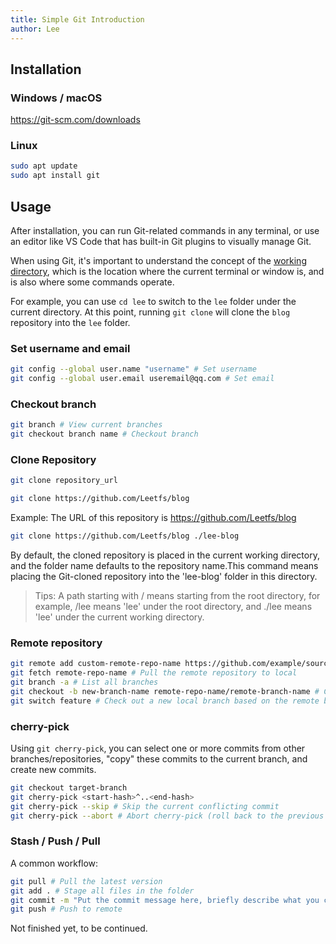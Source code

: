 ```yaml
---
title: Simple Git Introduction
author: Lee
---
```


## Installation

### Windows / macOS

<https://git-scm.com/downloads>

### Linux

```bash
sudo apt update
sudo apt install git
```

## Usage

After installation, you can run Git-related commands in any terminal, or use an editor like VS Code that has built-in Git plugins to visually manage Git.

When using Git, it's important to understand the concept of the [working directory](https://zh.wikipedia.org/wiki/%E5%B7%A5%E4%BD%9C%E7%9B%AE%E9%8C%84), which is the location where the current terminal or window is, and is also where some commands operate.

For example, you can use `cd lee` to switch to the `lee` folder under the current directory. At this point, running `git clone` will clone the `blog` repository into the `lee` folder.

### Set username and email

```bash
git config --global user.name "username" # Set username
git config --global user.email useremail@qq.com # Set email
```

### Checkout branch

```bash
git branch # View current branches
git checkout branch name # Checkout branch
```

### Clone Repository

```bash
git clone repository_url
```

```bash
git clone https://github.com/Leetfs/blog
```

Example: The URL of this repository is <https://github.com/Leetfs/blog>

```bash
git clone https://github.com/Leetfs/blog ./lee-blog
```

By default, the cloned repository is placed in the current working directory, and the folder name defaults to the repository name.This command means placing the Git-cloned repository into the 'lee-blog' folder in this directory.

> Tips: A path starting with / means starting from the root directory, for example, /lee means 'lee' under the root directory, and ./lee means 'lee' under the current working directory.

### Remote repository

```bash
git remote add custom-remote-repo-name https://github.com/example/source.git # Add a remote repository
git fetch remote-repo-name # Pull the remote repository to local
git branch -a # List all branches
git checkout -b new-branch-name remote-repo-name/remote-branch-name # Check out a new local branch based on the remote branch
git switch feature # Check out a new local branch based on the remote branch (simplified operation)
```

### cherry-pick

Using `git cherry-pick`, you can select one or more commits from other branches/repositories, "copy" these commits to the current branch, and create new commits.

```bash
git checkout target-branch
git cherry-pick <start-hash>^..<end-hash>
git cherry-pick --skip # Skip the current conflicting commit
git cherry-pick --abort # Abort cherry-pick (roll back to the previous state)
```

### Stash / Push / Pull

A common workflow:

```bash
git pull # Pull the latest version
git add . # Stage all files in the folder
git commit -m "Put the commit message here, briefly describe what you changed, language is not limited. (Required)" # Commit staged changes
git push # Push to remote
```

Not finished yet, to be continued.
